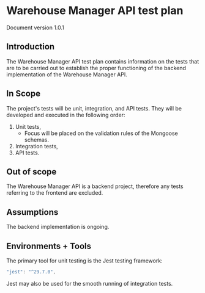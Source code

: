 # Warehouse Manager API test plan

Document version 1.0.1

## Introduction

The Warehouse Manager API test plan contains information on the tests that are to be carried out to establish the proper functioning of the backend implementation of the Warehouse Manager API.

## In Scope

The project's tests will be unit, integration, and API tests. They will be developed and executed in the following order:

1. Unit tests,
   - Focus will be placed on the validation rules of the Mongoose schemas.
2. Integration tests,
3. API tests.

## Out of scope

The Warehouse Manager API is a backend project, therefore any tests referring to the frontend are excluded.

## Assumptions

The backend implementation is ongoing.

## Environments + Tools

The primary tool for unit testing is the Jest testing framework:

```javascript
"jest": "^29.7.0",
```

Jest may also be used for the smooth running of integration tests.
